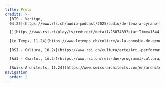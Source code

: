 ```yaml
---
title: Press
credits: >-
  [RTS - Vertigo,
  04.25](https://www.rts.ch/audio-podcast/2025/audio/de-lenz-a-cyrano-le-theatre-classique-revisite-par-des-femmes-28841105.html)\

  [](https://www.rsi.ch/play/tv/redirect/detail/2307489?startTime=1544)[RSI - Turné, 11.24](https://www.rsi.ch/play/tv/redirect/detail/2307489?startTime=1544)\

  [Le Temps, 11.24](https://www.letemps.ch/culture/a-la-comedie-de-geneve-les-jeunes-eleonore-bonah-et-maria-clara-castioni-plongent-dans-la-cour-des-grands)\

  [RSI - Cultura, 10.24](https://www.rsi.ch/cultura/arte/Arti-performative-in-città-per-abitare-meglio-lo-spazio-comune--2314749.html)\

  [RSI - Charlot, 10.24](https://www.rsi.ch/rete-due/programmi/cultura/charlot/Corpo-performance-e-spazio-urbano--2264651.html)\

  [Swiss-Architects, 10.24](https://www.swiss-architects.com/en/architecture-news/gefunden/die-zukunft-wieder-in-die-hand-nehmen)
navigation:
  order: 2
---
```

